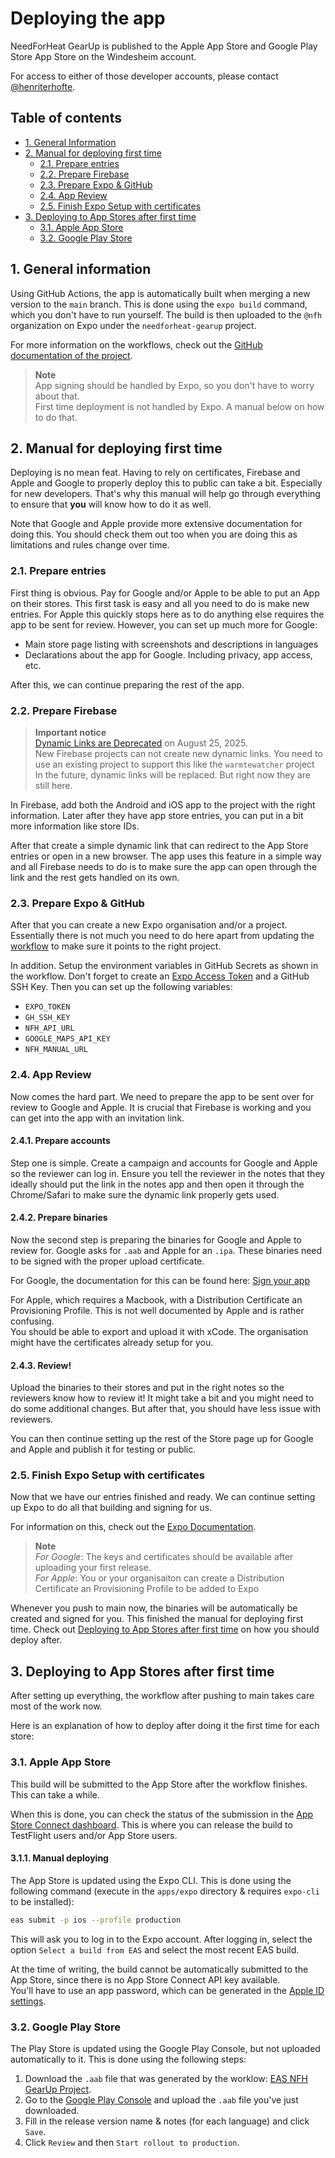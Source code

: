 # Deploying the app
NeedForHeat GearUp is published to the Apple App Store and Google Play Store App Store on the Windesheim account.

For access to either of those developer accounts, please contact [@henriterhofte](https://github.com/henriterhofte).

## Table of contents
- [1. General Information](#1-general-information)
- [2. Manual for deploying first time](#2-manual-for-deploying-first-time)
    - [2.1. Prepare entries](#21-prepare-entries)
    - [2.2. Prepare Firebase](#22--prepare-firebase)
    - [2.3. Prepare Expo & GitHub](#23-prepare-expo--github)
    - [2.4. App Review](#24-app-review)
    - [2.5. Finish Expo Setup with certificates](#25-finish-expo-setup-with-certificates)
- [3. Deploying to App Stores after first time](#3-deploying-to-app-stores-after-first-time)
    - [3.1. Apple App Store](#31-apple-app-store)
    - [3.2. Google Play Store](#32-google-play-store)

## 1. General information
Using GitHub Actions, the app is automatically built when merging a new version to the `main` branch. This is done using the `expo build` command, which you don't have to run yourself. The build is then uploaded to the `@nfh` organization on Expo under the `needforheat-gearup` project.

For more information on the workflows, check out the [GitHub documentation of the project](./github.md).

> **Note** \
> App signing should be handled by Expo, so you don't have to worry about that. \
> First time deployment is not handled by Expo. A manual below on how to do that.

## 2. Manual for deploying first time
Deploying is no mean feat. Having to rely on certificates, Firebase and Apple and Google to properly deploy this to public can take a bit. Especially for new developers. That's why this manual will help go through everything to ensure that **you** will know how to do it as well.

Note that Google and Apple provide more extensive documentation for doing this. You should check them out too when you are doing this as limitations and rules change over time.

### 2.1. Prepare entries
First thing is obvious. Pay for Google and/or Apple to be able to put an App on their stores. This first task is easy and all you need to do is make new entries. For Apple this quickly stops here as to do anything else requires the app to be sent for review. However, you can set up much more for Google:
- Main store page listing with screenshots and descriptions in languages
- Declarations about the app for Google. Including privacy, app access, etc.

After this, we can continue preparing the rest of the app.

### 2.2. Prepare Firebase
> **Important notice** \
> [Dynamic Links are Deprecated](https://firebase.google.com/docs/dynamic-links) on August 25, 2025. \
> New Firebase projects can not create new dynamic links. You need to use an existing project to support this like the `warmtewatcher` project \
> In the future, dynamic links will be replaced. But right now they are still here.

In Firebase, add both the Android and iOS app to the project with the right information. Later after they have app store entries, you can put in a bit more information like store IDs.

After that create a simple dynamic link that can redirect to the App Store entries or open in a new browser. The app uses this feature in a simple way and all Firebase needs to do is to make sure the app can open through the link and the rest gets handled on its own.

### 2.3. Prepare Expo & GitHub
After that you can create a new Expo organisation and/or a project. Essentially there is not much you need to do here apart from updating the [workflow](./github.md#push-to-main) to make sure it points to the right project.

In addition. Setup the environment variables in GitHub Secrets as shown in the workflow. Don't forget to create an [Expo Access Token](https://docs.expo.dev/accounts/programmatic-access/) and a GitHub SSH Key. Then you can set up the following variables:
- `EXPO_TOKEN`
- `GH_SSH_KEY`
- `NFH_API_URL`
- `GOOGLE_MAPS_API_KEY`
- `NFH_MANUAL_URL`

### 2.4. App Review
Now comes the hard part. We need to prepare the app to be sent over for review to Google and Apple. It is crucial that Firebase is working and you can get into the app with an invitation link.

#### 2.4.1. Prepare accounts
Step one is simple. Create a campaign and accounts for Google and Apple so the reviewer can log in. Ensure you tell the reviewer in the notes that they ideally should put the link in the notes app and then open it through the Chrome/Safari to make sure the dynamic link properly gets used.

#### 2.4.2. Prepare binaries
Now the second step is preparing the binaries for Google and Apple to review for. Google asks for `.aab` and Apple for an `.ipa`. These binaries need to be signed with the proper upload certificate.

For Google, the documentation for this can be found here: [Sign your app](https://developer.android.com/studio/publish/app-signing)

For Apple, which requires a Macbook, with a Distribution Certificate an Provisioning Profile. This is not well documented by Apple and is rather confusing. \
You should be able to export and upload it with xCode. The  organisation might have the certificates already setup for you.

#### 2.4.3. Review!
Upload the binaries to their stores and put in the right notes so the reviewers know how to review it!
It might take a bit and you might need to do some additional changes. But after that, you should have less issue with reviewers.

You can then continue setting up the rest of the Store page up for Google and Apple and publish it for testing or public.

### 2.5. Finish Expo Setup with certificates
Now that we have our entries finished and ready. We can continue setting up Expo to do all that building and signing for us.

For information on this, check out the [Expo Documentation](https://docs.expo.dev/app-signing/app-credentials/).

> **Note** \
> *For Google*: The keys and certificates should be available after uploading your first release. \
> *For Apple*: You or your organisaiton can create a Distribution Certificate an Provisioning Profile to be added to Expo

Whenever you push to main now, the binaries will be automatically be created and signed for you. This finished the manual for deploying first time. Check out [Deploying to App Stores after first time](#3-deploying-to-app-stores-after-first-time) on how you should deploy after.

## 3. Deploying to App Stores after first time
After setting up everything, the workflow after pushing to main takes care most of the work now.

Here is an explanation of how to deploy after doing it the first time for each store:

### 3.1. Apple App Store
This build will be submitted to the App Store after the workflow finishes. This can take a while.

When this is done, you can check the status of the submission in the [App Store Connect dashboard](https://appstoreconnect.apple.com/apps/6503364746/testflight/ios). This is where you can release the build to TestFlight users and/or App Store users.

#### 3.1.1. Manual deploying
The App Store is updated using the Expo CLI. This is done using the following command (execute in the `apps/expo` directory & requires `expo-cli` to be installed):

```bash
eas submit -p ios --profile production
```

This will ask you to log in to the Expo account. After logging in, select the option `Select a build from EAS` and select the most recent EAS build. 

At the time of writing, the build cannot be automatically submitted to the App Store, since there is no App Store Connect API key available. \
You'll have to use an app password, which can be generated in the [Apple ID settings](https://appleid.apple.com/account/manage).

### 3.2. Google Play Store
The Play Store is updated using the Google Play Console, but not uploaded automatically to it. This is done using the following steps:

1. Download the `.aab` file that was generated by the worklow: [EAS NFH GearUp Project](https://expo.dev/accounts/nfh/projects/needforheat-gearup/builds).
2. Go to the [Google Play Console](https://play.google.com/console/u/2/developers/5055222802254203943/app/4976394412478460038/tracks/production?tab=releases) and upload the `.aab` file you've just downloaded.
3. Fill in the release version name & notes (for each language) and click `Save`.
4. Click `Review` and then `Start rollout to production`.

